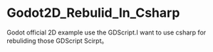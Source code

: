 # Godot2D_Rebulid_In_Csharp
Godot official 2D example use the GDScript.I want to use csharp for rebuliding those GDScript Scirpt。 
